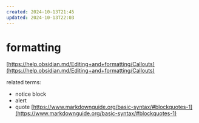 ```yaml
---
created: 2024-10-13T21:45
updated: 2024-10-13T22:03
---
```

# formatting

[https://help.obsidian.md/Editing+and+formatting/Callouts](https://help.obsidian.md/Editing+and+formatting/Callouts)

related terms:

- notice block
- alert
- quote [https://www.markdownguide.org/basic-syntax/#blockquotes-1](https://www.markdownguide.org/basic-syntax/#blockquotes-1)
